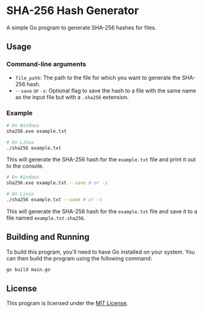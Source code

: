 # SHA-256 Hash Generator

A simple Go program to generate SHA-256 hashes for files.

## Usage

### Command-line arguments

* `file_path`: The path to the file for which you want to generate the SHA-256 hash.
* `--save` or `-s`: Optional flag to save the hash to a file with the same name as the input file but with a `.sha256` extension.

### Example

```bash
# On Windows
sha256.exe example.txt

# On Linux
./sha256 example.txt
```
This will generate the SHA-256 hash for the `example.txt` file and print it out to the console.

```bash
# On Windows
sha256.exe example.txt --save # or -s

# On Linux
./sha256 example.txt --save # or -s
```
This will generate the SHA-256 hash for the `example.txt` file and save it to a file named `example.txt.sha256`.

## Building and Running

To build this program, you'll need to have Go installed on your system. You can then build the program using the following command:
```bash
go build main.go
```

## License

This program is licensed under the [MIT License](https://opensource.org/licenses/MIT).
